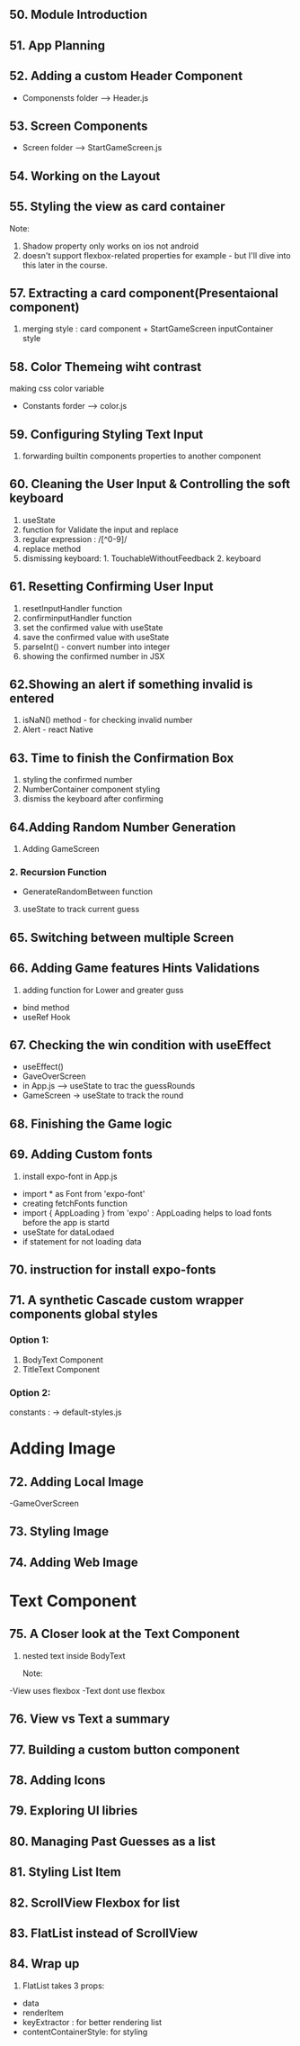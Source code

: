 ## 50. Module Introduction

## 51. App Planning

## 52. Adding a custom Header Component

- Componensts folder
  --> Header.js

## 53. Screen Components

- Screen folder
  --> StartGameScreen.js

## 54. Working on the Layout

## 55. Styling the view as card container

Note:

1. Shadow property only works on ios not android
2. <Text> doesn't support flexbox-related properties for example - but I'll dive into this later in the course.

## 57. Extracting a card component(Presentaional component)

1. merging style : card component + StartGameScreen inputContainer style

## 58. Color Themeing wiht contrast

making css color variable

- Constants forder
  --> color.js

## 59. Configuring Styling Text Input

1. forwarding builtin components properties to another component

## 60. Cleaning the User Input & Controlling the soft keyboard

1. useState
2. function for Validate the input and replace
3. regular expression : /[^0-9]/
4. replace method
5. dismissing keyboard: 1. TouchableWithoutFeedback 2. keyboard

## 61. Resetting Confirming User Input

1. resetInputHandler function
2. confirminputHandler function
3. set the confirmed value with useState
4. save the confirmed value with useState
5. parseInt() - convert number into integer
6. showing the confirmed number in JSX

## 62.Showing an alert if something invalid is entered

1. isNaN() method - for checking invalid number
2. Alert - react Native

## 63. Time to finish the Confirmation Box

1. styling the confirmed number
2. NumberContainer component styling
3. dismiss the keyboard after confirming

## 64.Adding Random Number Generation

1. Adding GameScreen

### 2. Recursion Function

- GenerateRandomBetween function

3. useState to track current guess

## 65. Switching between multiple Screen

## 66. Adding Game features Hints Validations

1. adding function for Lower and greater guss

- bind method
- useRef Hook

## 67. Checking the win condition with useEffect

- useEffect()
- GaveOverScreen
- in App.js --> useState to trac the guessRounds
- GameScreen -> useState to track the round

## 68. Finishing the Game logic

## 69. Adding Custom fonts

1. install expo-font
   in App.js

- import \* as Font from 'expo-font'
- creating fetchFonts function
- import { AppLoading } from 'expo' : AppLoading helps to load fonts before the app is startd
- useState for dataLodaed
- if statement for not loading data

## 70. instruction for install expo-fonts

## 71. A synthetic Cascade custom wrapper components global styles

### Option 1:

1. BodyText Component
2. TitleText Component

### Option 2:

constants :
-> default-styles.js

# Adding Image

## 72. Adding Local Image

-GameOverScreen

## 73. Styling Image

## 74. Adding Web Image

# Text Component

## 75. A Closer look at the Text Component

1. nested text inside BodyText

   Note:

-View uses flexbox
-Text dont use flexbox

## 76. View vs Text a summary

## 77. Building a custom button component

## 78. Adding Icons

## 79. Exploring UI libries

## 80. Managing Past Guesses as a list

## 81. Styling List Item

## 82. ScrollView Flexbox for list

## 83. FlatList instead of ScrollView

## 84. Wrap up

1. FlatList takes 3 props:

- data
- renderItem
- keyExtractor : for better rendering list
- contentContainerStyle: for styling
